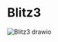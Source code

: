 # Blitz3
![Blitz3 drawio](https://github.com/DarrielleEvans/Blitz3/assets/89504317/d402ebd9-7c81-41cb-bb4d-3f0cc919f920)

